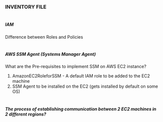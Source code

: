 # <h3> INVENTORY FILE
  
# <h5> IAM

Difference between Roles and Policies



# <h5> AWS SSM Agent (Systems Manager Agent)

What are the Pre-requisites to implement SSM on AWS EC2 instance?

1. AmazonEC2RoleforSSM - A default IAM role to be added to the EC2 machine
2. SSM Agent to be installed on the EC2 (gets installed by default on some OS)


# <h5> The process of establishing communication between 2 EC2 machines in 2 different regions? 
  
  
  
